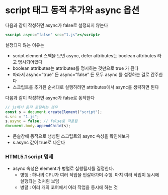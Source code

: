 # script 태그 동적 추가와 async 옵션

다음과 같이 작성하면 async가 false로 설정되지 않는다

```jsx
<script async="false" src="1.js"></script>
```

설정되지 않는 이유는

-   script element 스펙을 보면 async, defer attributes는 boolean attributes 라고 명시되어있다
-   boolean attributes는 attributes를 명시하는 것만으로 true 가 된다
-   따라서 async=”true” 든 async=”false” 든 모두 async 를 설정하는 걸로 간주한다
-   스크립트를 추가된 순서대로 실행하려면 attributes에서 async를 생략하면 된다

다음과 같이 작성하면 async가 false로 동작한다

```jsx
// js에서 동적 로딩하는 경우
const s = document.createElement("script");
s.src = "1.js";
s.async = false; // false로 적용됨
document.body.appendChild(s);
```

-   콘솔창에 동적으로 생성된 스크립트의 async 속성을 확인해보자
-   s.async 값이 true로 나온다

### HTML5.1 script 명세

-   async 속성은 element가 병렬로 실행될지를 결정한다.
    -   병행 : 하나의 CPU가 여러 작업을 번갈아가며 수행. 마치 여러 작업이 동시에 실행되는 것처럼 보임
    -   병렬 : 여러 개의 코어에서 여러 작업을 동시에 하는 것
